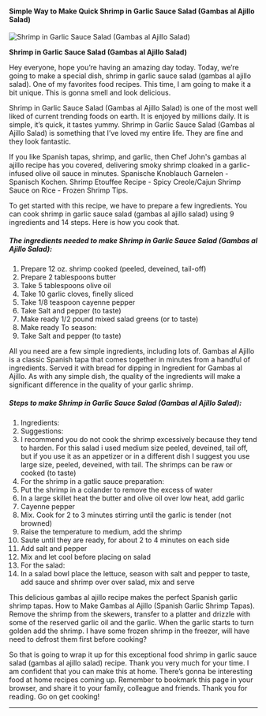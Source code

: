             

#### Simple Way to Make Quick Shrimp in Garlic Sauce Salad (Gambas al Ajillo Salad)

![Shrimp in Garlic Sauce Salad (Gambas al Ajillo Salad)](https://img-global.cpcdn.com/recipes/781aa2efbcdc9002/751x532cq70/shrimp-in-garlic-sauce-salad-gambas-al-ajillo-salad-recipe-main-photo.jpg)

**Shrimp in Garlic Sauce Salad (Gambas al Ajillo Salad)**

Hey everyone, hope you’re having an amazing day today. Today, we’re going to make a special dish, shrimp in garlic sauce salad (gambas al ajillo salad). One of my favorites food recipes. This time, I am going to make it a bit unique. This is gonna smell and look delicious.

Shrimp in Garlic Sauce Salad (Gambas al Ajillo Salad) is one of the most well liked of current trending foods on earth. It is enjoyed by millions daily. It is simple, it’s quick, it tastes yummy. Shrimp in Garlic Sauce Salad (Gambas al Ajillo Salad) is something that I’ve loved my entire life. They are fine and they look fantastic.

If you like Spanish tapas, shrimp, and garlic, then Chef John's gambas al ajillo recipe has you covered, delivering smoky shrimp cloaked in a garlic-infused olive oil sauce in minutes. Spanische Knoblauch Garnelen - Spanisch Kochen. Shrimp Etouffee Recipe - Spicy Creole/Cajun Shrimp Sauce on Rice - Frozen Shrimp Tips.

To get started with this recipe, we have to prepare a few ingredients. You can cook shrimp in garlic sauce salad (gambas al ajillo salad) using 9 ingredients and 14 steps. Here is how you cook that.

##### The ingredients needed to make Shrimp in Garlic Sauce Salad (Gambas al Ajillo Salad):

1.  Prepare 12 oz. shrimp cooked (peeled, deveined, tail-off)
2.  Prepare 2 tablespoons butter
3.  Take 5 tablespoons olive oil
4.  Take 10 garlic cloves, finelly sliced
5.  Take 1/8 teaspoon cayenne pepper
6.  Take Salt and pepper (to taste)
7.  Make ready 1/2 pound mixed salad greens (or to taste)
8.  Make ready To season:
9.  Take Salt and pepper (to taste)

All you need are a few simple ingredients, including lots of. Gambas al Ajillo is a classic Spanish tapa that comes together in minutes from a handful of ingredients. Served it with bread for dipping in Ingredient for Gambas al Ajillo. As with any simple dish, the quality of the ingredients will make a significant difference in the quality of your garlic shrimp.

##### Steps to make Shrimp in Garlic Sauce Salad (Gambas al Ajillo Salad):

1.  Ingredients:
2.  Suggestions:
3.  I recommend you do not cook the shrimp excessively because they tend to harden. For this salad i used medium size peeled, deveined, tail off, but if you use it as an appetizer or in a different dish I suggest you use large size, peeled, deveined, with tail. The shrimps can be raw or cooked (to taste)
4.  For the shrimp in a gatlic sauce preparation:
5.  Put the shrimp in a colander to remove the excess of water
6.  In a large skillet heat the butter and olive oil over low heat, add garlic
7.  Cayenne pepper
8.  Mix. Cook for 2 to 3 minutes stirring until the garlic is tender (not browned)
9.  Raise the temperature to medium, add the shrimp
10.  Saute until they are ready, for about 2 to 4 minutes on each side
11.  Add salt and pepper
12.  Mix and let cool before placing on salad
13.  For the salad:
14.  In a salad bowl place the lettuce, season with salt and pepper to taste, add sauce and shrimp over over salad, mix and serve

This delicious gambas al ajillo recipe makes the perfect Spanish garlic shrimp tapas. How to Make Gambas al Ajillo (Spanish Garlic Shrimp Tapas). Remove the shrimp from the skewers, transfer to a platter and drizzle with some of the reserved garlic oil and the garlic. When the garlic starts to turn golden add the shrimp. I have some frozen shrimp in the freezer, will have need to defrost them first before cooking?

So that is going to wrap it up for this exceptional food shrimp in garlic sauce salad (gambas al ajillo salad) recipe. Thank you very much for your time. I am confident that you can make this at home. There’s gonna be interesting food at home recipes coming up. Remember to bookmark this page in your browser, and share it to your family, colleague and friends. Thank you for reading. Go on get cooking!

* * *